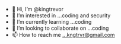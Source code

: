 - 👋 Hi, I’m @kingtrevor
- 👀 I’m interested in ...coding and security
- 🌱 I’m currently learning ...coding
- 💞️ I’m looking to collaborate on ...coding
- 📫 How to reach me ...kngtrvr@gmail.com

<!---
kingtrevor/kingtrevor is a ✨ special ✨ repository because its `README.md` (this file) appears on your GitHub profile.
You can click the Preview link to take a look at your changes.
--->
